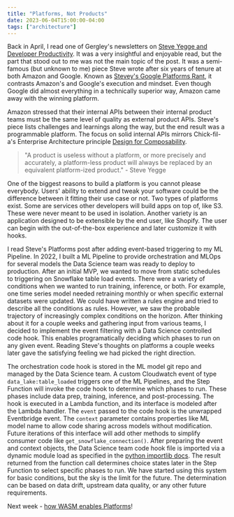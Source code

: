 ```yaml
---
title: "Platforms, Not Products"
date: 2023-06-04T15:00:00-04:00
tags: ["architecture"]
---
```


Back in April, I read one of Gergley's newsletters on [Steve Yegge and Developer Productivity](https://newsletter.pragmaticengineer.com/p/steve-yegge). It was a very insightful and enjoyable read, but the part that stood out to me was not the main topic of the post. It was a semi-famous (but unknown to me) piece Steve wrote after six years of tenure at both Amazon and Google. Known as [Stevey's Google Platforms Rant](https://gist.github.com/chitchcock/1281611), it contrasts Amazon's and Google's execution and mindset. Even though Google did almost everything in a technically superior way, Amazon came away with the winning platform.

Amazon stressed that their internal APIs between their internal product teams must be the same level of quality as external product APIs. Steve's piece lists challenges and learnings along the way, but the end result was a programmable platform. The focus on solid internal APIs mirrors Chick-fil-a's Enterprise Architecture principle [Design for Composability](https://medium.com/chick-fil-atech/ea-principles-series-design-for-composability-90f5e12ffecf).

> "A product is useless without a platform, or more precisely and accurately, a platform-less product will always be replaced by an equivalent platform-ized product." - Steve Yegge

One of the biggest reasons to build a platform is you cannot please everybody. Users' ability to extend and tweak your software could be the difference between it fitting their use case or not. Two types of platforms exist. Some are services other developers will build apps on top of, like S3. These were never meant to be used in isolation. Another variety is an application designed to be extensible by the end user, like Shopify. The user can begin with the out-of-the-box experience and later customize it with hooks.

I read Steve's Platforms post after adding event-based triggering to my ML Pipeline. In 2022, I built a ML Pipeline to provide orchestration and MLOps for several models the Data Science team was ready to deploy to production. After an initial MVP, we wanted to move from static schedules to triggering on Snowflake table load events. There were a variety of conditions when we wanted to run training, inference, or both. For example, one time series model needed retraining monthly or when specific external datasets were updated. We could have written a rules engine and tried to describe all the conditions as rules. However, we saw the probable trajectory of increasingly complex conditions on the horizon. After thinking about it for a couple weeks and gathering input from various teams, I decided to implement the event filtering with a Data Science controlled code hook. This enables programatically deciding which phases to run on any given event. Reading Steve's thoughts on platforms a couple weeks later gave the satisfying feeling we had picked the right direction.

The orchestration code hook is stored in the ML model git repo and managed by the Data Science team. A custom Cloudwatch event of type `data_lake:table_loaded` triggers one of the ML Pipelines, and the Step Function will invoke the code hook to determine which phases to run. These phases include data prep, training, inference, and post-processing. The hook is executed in a Lambda function, and its interface is modeled after the Lambda handler. The `event` passed to the code hook is the unwrapped Eventbridge event. The `context` parameter contains properties like ML model name to allow code sharing across models without modification. Future iterations of this interface will add other methods to simplify consumer code like `get_snowflake_connection()`. After preparing the event and context objects, the Data Science team code hook file is imported via a dynamic module load as specified in the [python importlib docs](https://docs.python.org/3/library/importlib.html#importing-a-source-file-directly). The result returned from the function call determines choice states later in the Step Function to select specific phases to run. We have started using this system for basic conditions, but the sky is the limit for the future. The determination can be based on data drift, upstream data quality, or any other future requirements.

Next week - [how WASM enables Platforms](/2023/wasm-for-platforms/)!
